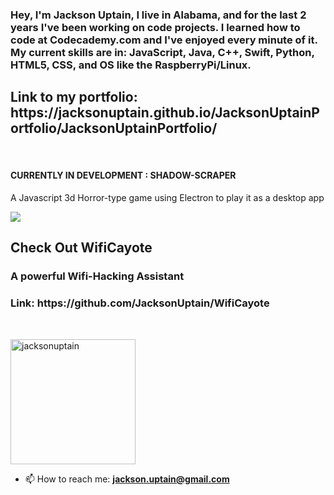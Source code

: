 
<h3><strong>Hey, I'm Jackson Uptain, I live in Alabama, and for the last 2 years I've been working on code projects. I learned how to code at Codecademy.com and I've enjoyed every minute of it. My current skills are in: JavaScript, Java, C++, Swift, Python, HTML5, CSS, and OS like the RaspberryPi/Linux.</strong></p>
<h2>Link to my portfolio: https://jacksonuptain.github.io/JacksonUptainPortfolio/JacksonUptainPortfolio/</h3>

<br>
<h4>
  CURRENTLY IN DEVELOPMENT : SHADOW-SCRAPER
</h4>
<p>A Javascript 3d Horror-type game using Electron to play it as a desktop app</p>
<img src="https://github.com/JacksonUptain/JacksonUptain/Horror.png">
<br>

  
<h2 align="left">Check Out WifiCayote</h1>
  
<h3 align="left">A powerful Wifi-Hacking Assistant</h3>
<h3 align="left">Link: https://github.com/JacksonUptain/WifiCayote</h3>

<br>
<p align="left"> <img src="https://komarev.com/ghpvc/?username=jacksonuptain&label=Profile%20views&color=0e75b6&style=flat" alt="jacksonuptain" width="200" /> </p>

- 📫 How to reach me: **jackson.uptain@gmail.com**

